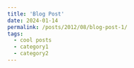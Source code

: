 ```yaml
---
title: 'Blog Post'
date: 2024-01-14
permalink: /posts/2012/08/blog-post-1/
tags:
  - cool posts
  - category1
  - category2
---
```

